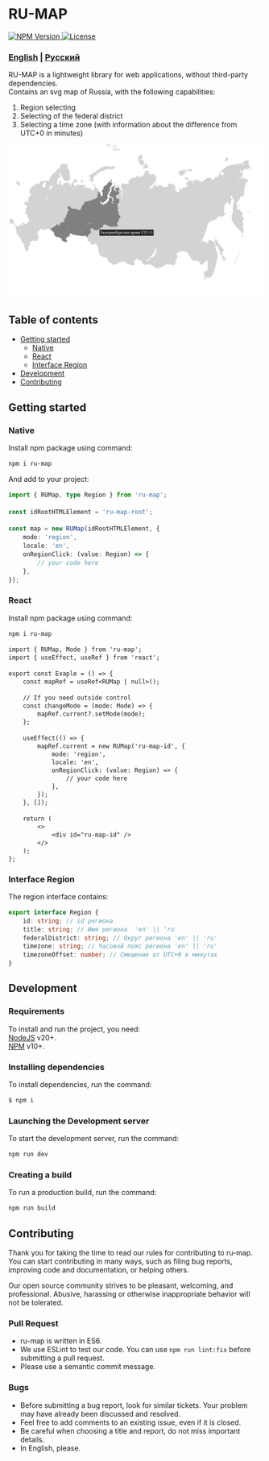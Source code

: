 # RU-MAP

<a href="https://www.npmjs.com/package/ru-map">
    <img 
        src="https://img.shields.io/npm/v/ru-map.svg?style=flat-square&colorB=51C838"
        alt="NPM Version"
    />
</a>
<a href="https://github.com/iamkun/dayjs/blob/master/LICENSE">
    <img
        src="https://img.shields.io/badge/license-MIT-brightgreen.svg?style=flat-square" alt="License"
    />
</a>

### [English](./README.md) | [Русский](./docs/README_RU.md)

RU-MAP is a lightweight library for web applications, without third-party dependencies.<br/>
Contains an svg map of Russia, with the following capabilities:
1) Region selecting
2) Selecting of the federal district
3) Selecting a time zone (with information about the difference from UTC+0 in minutes)

![Image](./docs/preview.png)

## Table of contents
- [Getting started](#Getting-started)
    - [Native](#Native)
    - [React](#deploy-и-ci/cd)
    - [Interface Region](#Interface-Region)
- [Development](#Development)
- [Contributing](#Contributing)

## Getting started

### Native
Install npm package using command:
```sh
npm i ru-map
```

And add to your project:
```typescript
import { RUMap, type Region } from 'ru-map';

const idRootHTMLElement = 'ru-map-root';

const map = new RUMap(idRootHTMLElement, { 
    mode: 'region',
    locale: 'en',
    onRegionClick: (value: Region) => {
        // your code here
    }, 
});
```

### React
Install npm package using command:
```sh
npm i ru-map
```

```tsx
import { RUMap, Mode } from 'ru-map';
import { useEffect, useRef } from 'react';

export const Exaple = () => {
    const mapRef = useRef<RUMap | null>();

    // If you need outside control
    const changeMode = (mode: Mode) => {
        mapRef.current?.setMode(mode);
    };

    useEffect(() => {
        mapRef.current = new RUMap('ru-map-id', {
            mode: 'region',
            locale: 'en',
            onRegionClick: (value: Region) => {
                // your code here
            }, 
        });
    }, []);

    return (
        <>
            <div id="ru-map-id" />
        </>
    );
};
```

### Interface Region
The region interface contains:
```typescript
export interface Region {
    id: string; // id региона
    title: string; // Имя региона  'en' || 'ru'
    federalDistrict: string; // Округ региона 'en' || 'ru'
    timezone: string; // Часовой пояс региона 'en' || 'ru'
    timezoneOffset: number; // Смещение от UTC+0 в минутах
}
```

## Development

### Requirements
To install and run the project, you need:<br/>
[NodeJS](https://nodejs.org/) v20+.<br/>
[NPM](https://www.npmjs.com/) v10+.

### Installing dependencies
To install dependencies, run the command:
```sh
$ npm i
```

### Launching the Development server
To start the development server, run the command:
```sh
npm run dev
```

### Creating a build
To run a production build, run the command:
```sh
npm run build
```

## Contributing
Thank you for taking the time to read our rules for contributing to ru-map. You can start contributing in many ways, such as filing bug reports, improving code and documentation, or helping others.

Our open source community strives to be pleasant, welcoming, and professional. Abusive, harassing or otherwise inappropriate behavior will not be tolerated.

### Pull Request
* ru-map is written in ES6.
* We use ESLint to test our code. You can use `npm run lint:fix` before submitting a pull request.
* Please use a semantic commit message.

### Bugs
* Before submitting a bug report, look for similar tickets. Your problem may have already been discussed and resolved.
* Feel free to add comments to an existing issue, even if it is closed.
* Be careful when choosing a title and report, do not miss important details.
* In English, please.
